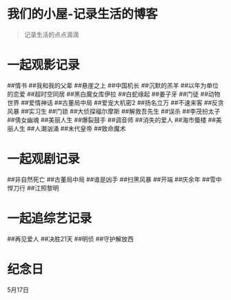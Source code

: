 # 我们的小屋-记录生活的博客

> 记录生活的点点滴滴

# 一起观影记录
##情书
##我和我的父辈
##悬崖之上
##中国机长
##沉默的羔羊
##以年为单位的恋爱
##超时空同居
##黑白魔女库伊拉
##白蛇缘起
##姜子牙
##门徒
##动物世界
##爱情神话
##古董局中局
##爱宠大机密2
##扬名立万
##不速来客
##反贪风暴
##实习生
##门锁
##大侦探福尔摩斯
##解救吾先生
##误杀
##李茂扮太子
##倩女幽魂
##美丽人生
##爆裂鼓手
##调音师
##消失的爱人
##海市蜃楼
##美丽人生
##人潮汹涌
##末代皇帝
##致命魔术


# 一起观剧记录
##非自然死亡
##古董局中局
##谁是凶手
##扫黑风暴
##开端
##庆余年
##雪中悍刀行
##江照黎明

# 一起追综艺记录
##再见爱人
##决胜21天
##明侦
##守护解放西

# 纪念日
5月17日
